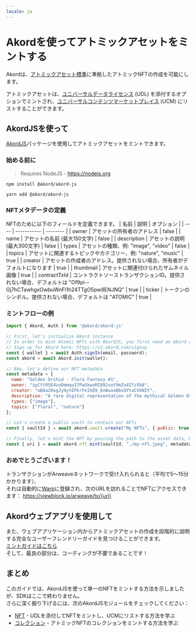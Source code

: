 ```yaml
---
locale: ja
---
```

# Akordを使ってアトミックアセットをミントする

Akordは、[アトミックアセット標準](https://atomic-assets.arweave.net/)に準拠したアトミックNFTの作成を可能にします。

アトミックアセットは、[ユニバーサルデータライセンス](https://arwiki.wiki/#/en/Universal-Data-License-How-to-use-it) (UDL) を添付するオプションでミントされ、[ユニバーサルコンテンツマーケットプレイス](https://docs.akord.com/nfts/minting-atomic-nfts/universal-content-marketplace) (UCM) にリストすることができます。

## AkordJSを使って

[AkordJS](https://github.com/Akord-com/akord-js)パッケージを使用してアトミックアセットをミントできます。

### 始める前に

> Requires NodeJS - https://nodejs.org

<CodeGroup>
  <CodeGroupItem title="NPM">

```console
npm install @akord/akord-js
```

  </CodeGroupItem>
  <CodeGroupItem title="YARN">

```console
yarn add @akord/akord-js
```

  </CodeGroupItem>
</CodeGroup>

### NFTメタデータの定義
NFTのために以下のフィールドを定義できます。
| 名前 | 説明 | オプション |
| ---- | ----------- | -------- |
| owner | アセットの所有者のアドレス | false |
| name | アセットの名前 (最大150文字) | false |
| description | アセットの説明 (最大300文字) | false |
| types | アセットの種類、例: "image", "video" | false |
| topics | アセットに関連するトピックやカテゴリー、例: "nature", "music" | true |
| creator | アセットの作成者のアドレス。提供されない場合、所有者がデフォルトになります | true |
| thumbnail | アセットに関連付けられたサムネイル画像 | true |
| contractTxId | コントラクトソーストランザクションID。提供されない場合、デフォルトは "Of9pi--Gj7hCTawhgxOwbuWnFI1h24TTgO5pw8ENJNQ" | true |
| ticker | トークンのシンボル。提供されない場合、デフォルトは "ATOMIC" | true |


### ミントフローの例


```js
import { Akord, Auth } from '@akord/akord-js'

// First, let's initialize Akord instance
// In order to mint Atomic NFTs with AkordJS, you first need an Akord account. 
// Sign up for Akord here: https://v2.akord.com/signup
const { wallet } = await Auth.signIn(email, password);
const akord = await Akord.init(wallet);

// Now, let's define our NFT metadata
const metadata = {
  name: "Golden Orchid - Flora Fantasy #1",
  owner: "zpCttRSE4zoDmmqu37PwGkwoMI89JsoY9mZx4IfzVb8",
  creator: "oB8a20xgJy9ytEPkrFeIkQ9_6nWuoaNbsQYtaCVkNIY",
  description: "A rare digital representation of the mythical Golden Orchid",
  types: ["image"],
  topics: ["floral", "nature"]
};

// Let's create a public vault to contain our NFTs
const { vaultId } = await akord.vault.create("My NFTs", { public: true });

// Finally, let's mint the NFT by passing the path to the asset data, NFT metadata
const { uri } = await akord.nft.mint(vaultId, "./my-nft.jpeg", metadata);
```
### おめでとうございます！

トランザクションがArweaveネットワークで受け入れられると（平均で5〜15分かかります）、 \
それは自動的に[Warp](https://sonar.warp.cc/)に登録され、次のURLを訪れることでNFTにアクセスできます：
https://viewblock.io/arweave/tx/{uri}

## Akordウェブアプリを使用して

また、ウェブアプリケーション内からアトミックアセットの作成を段階的に説明する完全なユーザーフレンドリーガイドを見つけることができます。 \
[ミントガイドはこちら](https://docs.akord.com/nfts/minting-atomic-nfts) \
そして、最良の部分は、コーディングが不要であることです！

## まとめ

このガイドでは、AkordJSを使って単一のNFTをミントする方法を示しましたが、SDKはここで終わりません。 \
さらに深く掘り下げるには、次のAkordJSモジュールをチェックしてください：
- [NFT](https://github.com/Akord-com/akord-js?tab=readme-ov-file#nft) - UDLを添付してNFTをミントし、UCMにリストする方法を学ぶ
- [コレクション](https://github.com/Akord-com/akord-js?tab=readme-ov-file#collection) - アトミックNFTのコレクションをミントする方法を学ぶ
